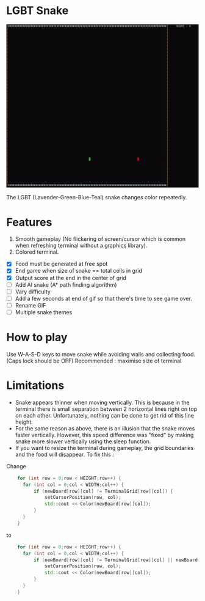 # LGBT Snake

![](Media/ezgif.com-gif-maker.gif)

The LGBT (Lavender-Green-Blue-Teal) snake changes color repeatedly.
# Features #
1. Smooth gameplay (No flickering of screen/cursor which is common when refreshing terminal without a graphics library).
2. Colored terminal.
- [x] Food must be generated at free spot
- [x] End game when size of snake ==  total cells in grid
- [x] Output score at the end in the center of grid
- [ ] Add AI snake (A* path finding algorithm)
- [ ] Vary difficulty
- [ ] Add a few seconds at end of gif so that there's time to see game over.
- [ ] Rename GIF
- [ ] Multiple snake themes

# How to play #
Use W-A-S-D keys to move snake while avoiding walls and collecting food. (Caps lock should be OFF) 
Recommended : maximise size of terminal

# Limitations # 
- Snake appears thinner when moving vertically. This is because in the terminal there is small separation between 2 horizontal lines right on top on each other. Unfortunately, nothing can be done to get rid of this line height. 
- For the same reason as above, there is an illusion that the snake moves faster vertically. However, this speed difference was "fixed" by making snake more slower vertically using the sleep function. 
- If you want to resize the terminal during gameplay, the grid boundaries and the food will disappear.
To fix this :

Change 
  ```cpp
      for (int row = 0;row < HEIGHT;row++) {
        for (int col = 0;col < WIDTH;col++) {
            if (newBoard[row][col] != TerminalGrid[row][col]) { 
                setCursorPosition(row, col);
                std::cout << Color(newBoard[row][col]);
            }
        }
      }
  ```
  to
  ```cpp
      for (int row = 0;row < HEIGHT;row++) {
        for (int col = 0;col < WIDTH;col++) {
            if (newBoard[row][col] != TerminalGrid[row][col] || newBoard[row][col] == VERTICAL_WALL || newBoard[row][col] == HORIZONTAL_WALL || newBoard[row][col] == FOOD) { //for when terminal is resized
                setCursorPosition(row, col);
                std::cout << Color(newBoard[row][col]);
            }
        }
      }
  ```
